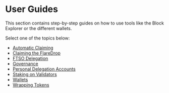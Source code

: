 # User Guides

This section contains step-by-step guides on how to use tools like the Block Explorer or the different wallets.

Select one of the topics below:

* [Automatic Claiming](./automatic-claiming.md)
* [Claiming the FlareDrop](./claiming-the-flaredrop.md)
* [FTSO Delegation](./delegation/index.md)
* [Governance](./governance/index.md)
* [Personal Delegation Accounts](./personal-delegation-account.md)
* [Staking on Validators](./staking/index.md)
* [Wallets](./wallets/index.md)
* [Wrapping Tokens](./wrapping-tokens.md)
